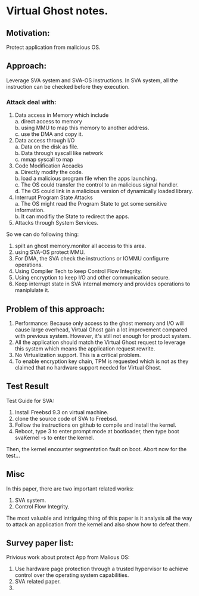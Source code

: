 # Virtual Ghost notes.

## Motivation:
Protect application from malicious OS.

## Approach:
Leverage SVA system and SVA-OS instructions.
In SVA system, all the instruction can be checked before they execution.
### Attack deal with:  
1. Data access in Memory which include   
  a. direct access to memory     
  b. using MMU to map this memory to another address.    
  c. use the DMA and copy it.   
2. Data access through I/O    
  a. Data on the disk as file.   
  b. Data through syscall like network    
  c. mmap syscall to map   
3. Code Modification Accacks   
  a. Directly modify the code.   
  b. load a malicious program file when the apps launching.   
  c. The OS could transfer the control to an malicious signal handler.   
  d. The OS could link in a malicious version of dynamically loaded library.   
4. Interrupt Program State Attacks   
  a. The OS might read the Program State to get some sensitive information.   
  b. It can modifiy the State to redirect the apps.   
5. Attacks through System Services.   


So we can do following thing:   
1. spilt an ghost memory.monitor all access to this area.   
2. using SVA-OS protect MMU.
3. For DMA, the SVA check the instructions or IOMMU configurre operations.  
3. Using Compiler Tech to keep Control Flow Integrity.   
4. Using encryption to keep I/O and other communication secure.  
5. Keep interrupt state in SVA internal memory and provides operations to maniplulate it. 


## Problem of this approach:
1. Performance: Because only access to the ghost memory and I/O will cause large overhead, Virtual Ghost gain a lot improvement compared with previous system. However, it's still not enough for product system.     
2. All the application should match the Virtual Ghost request to leverage this system which means the application request rewrite.    
3. No Virtualization support. This is a critical problem.    
4. To enable encryption key chain, TPM is requested which is not as they claimed that no hardware support needed for Virtual Ghost.   

## Test Result
   Test Guide for SVA:
   1. Install Freebsd 9.3 on virtual machine.   
   2. clone the source code of SVA to Freebsd.   
   3. Follow the instructions on github to compile and install the kernel.   
   4. Reboot, type 3 to enter prompt mode at bootloader, then type boot svaKernel -s to enter the kernel.   
  
  Then, the kernel encounter segmentation fault on boot. Abort now for the test...   
## Misc
In this paper, there are two important related works:    
1. SVA system.   
2. Control Flow Integrity.   

The most valuable and intriguing thing of this paper is it analysis all the way to attack an application from the kernel and also show how to defeat them.     

## Survey paper list: 
Privious work about protect App from Malious OS:    
1. Use hardware page protection through a trusted hypervisor to achieve control over the operating system capabilities.     
2. SVA related paper.  
3. 
